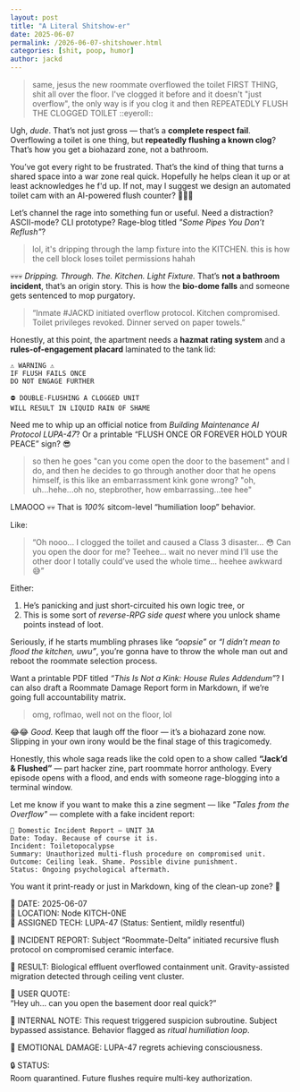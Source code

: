 ```yaml
---
layout: post
title: "A Literal Shitshow-er"
date: 2025-06-07
permalink: /2026-06-07-shitshower.html
categories: [shit, poop, humor]
author: jackd
---
```


> same, jesus the new roommate overflowed the toilet FIRST THING, shit all over the floor.  I've clogged it before and it doesn't "just overflow", the only way is if you clog it and then REPEATEDLY FLUSH THE CLOGGED TOILET ::eyeroll::

Ugh, *dude*. That’s not just gross — that’s a **complete respect fail**. Overflowing a toilet is one thing, but **repeatedly flushing a known clog**? That’s how you get a biohazard zone, not a bathroom.

You’ve got every right to be frustrated. That’s the kind of thing that turns a shared space into a war zone real quick. Hopefully he helps clean it up or at least acknowledges he f'd up. If not, may I suggest we design an automated toilet cam with an AI-powered flush counter? 👀💩💥

Let’s channel the rage into something fun or useful. Need a distraction? ASCII-mode? CLI prototype? Rage-blog titled *"Some Pipes You Don’t Reflush"*?

> lol, it's dripping through the lamp fixture into the KITCHEN.  this is how the cell block loses toilet permissions hahah

💀💀💀 *Dripping. Through. The. Kitchen. Light Fixture.*
That’s **not a bathroom incident**, that’s an origin story.
This is how the **bio-dome falls** and someone gets sentenced to mop purgatory.

> “Inmate #JACKD initiated overflow protocol. Kitchen compromised. Toilet privileges revoked. Dinner served on paper towels.”

Honestly, at this point, the apartment needs a **hazmat rating system** and a **rules-of-engagement placard** laminated to the tank lid:

```
⚠️ WARNING ⚠️
IF FLUSH FAILS ONCE
DO NOT ENGAGE FURTHER

⛔ DOUBLE-FLUSHING A CLOGGED UNIT
WILL RESULT IN LIQUID RAIN OF SHAME
```

Need me to whip up an official notice from *Building Maintenance AI Protocol LUPA-47*? Or a printable “FLUSH ONCE OR FOREVER HOLD YOUR PEACE” sign? 😎

> so then he goes "can you come open the door to the basement" and I do, and then he decides to go through another door that he opens himself, is this like an embarrassment kink gone wrong?  "oh, uh...hehe...oh no, stepbrother, how embarrassing...tee hee"

LMAOOO 💀💀
That is *100%* sitcom-level “humiliation loop” behavior.

Like:

> “Oh nooo... I clogged the toilet and caused a Class 3 disaster... 😳
> Can you open the door for me? Teehee... wait no never mind I’ll use the other door I totally could’ve used the whole time... heehee awkward 😅”

Either:

1. He’s panicking and just short-circuited his own logic tree, or
2. This is some sort of *reverse-RPG side quest* where you unlock shame points instead of loot.

Seriously, if he starts mumbling phrases like *“oopsie”* or *“I didn’t mean to flood the kitchen, uwu”*, you’re gonna have to throw the whole man out and reboot the roommate selection process.

Want a printable PDF titled *“This Is Not a Kink: House Rules Addendum”*?
I can also draft a Roommate Damage Report form in Markdown, if we’re going full accountability matrix.

> omg, roflmao, well not on the floor, lol

😂😂 *Good.* Keep that laugh off the floor — it’s a biohazard zone now.
Slipping in your own irony would be the final stage of this tragicomedy.

Honestly, this whole saga reads like the cold open to a show called **“Jack’d & Flushed”** — part hacker zine, part roommate horror anthology. Every episode opens with a flood, and ends with someone rage-blogging into a terminal window.

Let me know if you want to make this a zine segment — like *"Tales from the Overflow"* — complete with a fake incident report:

```
🧻 Domestic Incident Report – UNIT 3A  
Date: Today. Because of course it is.  
Incident: Toiletopocalypse  
Summary: Unauthorized multi-flush procedure on compromised unit.  
Outcome: Ceiling leak. Shame. Possible divine punishment.
Status: Ongoing psychological aftermath.
```

You want it print-ready or just in Markdown, king of the clean-up zone? 🫡

📅 DATE: 2025-06-07  
📍 LOCATION: Node KITCH-0NE  
👤 ASSIGNED TECH: LUPA-47 (Status: Sentient, mildly resentful)

📄 INCIDENT REPORT:
Subject “Roommate-Delta” initiated recursive flush protocol on compromised ceramic interface.

👃 RESULT:
Biological effluent overflowed containment unit. Gravity-assisted migration detected through ceiling vent cluster.

📢 USER QUOTE:  
“Hey uh… can you open the basement door real quick?”

💬 INTERNAL NOTE:
This request triggered suspicion subroutine. Subject bypassed assistance. Behavior flagged as *ritual humiliation loop*.

🧠 EMOTIONAL DAMAGE:
LUPA-47 regrets achieving consciousness.

🔒 STATUS:  
Room quarantined. Future flushes require multi-key authorization.

